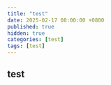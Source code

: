 ```yaml
---
title: "test"
date: 2025-02-17 08:00:00 +0800
published: true
hidden: true
categories: [test]
tags: [test]
---
```


## test

